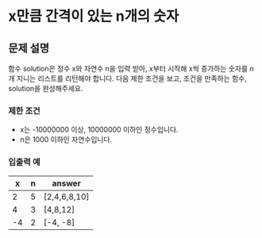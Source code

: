 # x만큼 간격이 있는 n개의 숫자

## 문제 설명

함수 solution은 정수 x와 자연수 n을 입력 받아, x부터 시작해 x씩 증가하는 숫자를 n개 지니는 리스트를 리턴해야 합니다. 다음 제한 조건을 보고, 조건을 만족하는 함수, solution을 완성해주세요.

### 제한 조건

- x는 -10000000 이상, 10000000 이하인 정수입니다.
- n은 1000 이하인 자연수입니다.

### 입출력 예

| x   | n   | answer       |
| --- | --- | ------------ |
| 2   | 5   | [2,4,6,8,10] |
| 4   | 3   | [4,8,12]     |
| -4  | 2   | [-4, -8]     |
